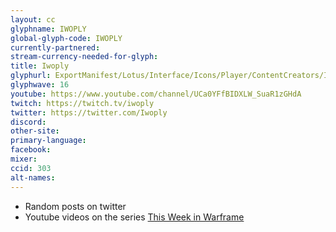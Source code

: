 ```yaml
---
layout: cc
glyphname: IWOPLY
global-glyph-code: IWOPLY
currently-partnered:
stream-currency-needed-for-glyph:
title: Iwoply
glyphurl: ExportManifest/Lotus/Interface/Icons/Player/ContentCreators/Iwoply.png
glyphwave: 16
youtube: https://www.youtube.com/channel/UCa0YFfBIDXLW_SuaR1zGHdA
twitch: https://twitch.tv/iwoply
twitter: https://twitter.com/Iwoply
discord:
other-site:
primary-language:
facebook:
mixer:
ccid: 303
alt-names:
---
```

* Random posts on twitter
* Youtube videos on the series [This Week in Warframe](https://www.youtube.com/playlist?list=PL77Z7WRW-YK-xvMlDBPqgGsDvGLd4-IbN)
